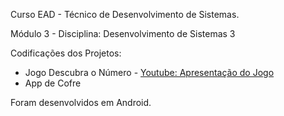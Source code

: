 
Curso EAD - Técnico de Desenvolvimento de Sistemas. 

Módulo 3 - Disciplina: Desenvolvimento de Sistemas 3


Codificações dos Projetos:

- Jogo Descubra o Número - [Youtube: Apresentação do Jogo](https://youtube.com/watch?v=ehAhshgD4fM&si=EnSIkaIECMiOmarE)
- App de Cofre 

Foram desenvolvidos em Android. 

